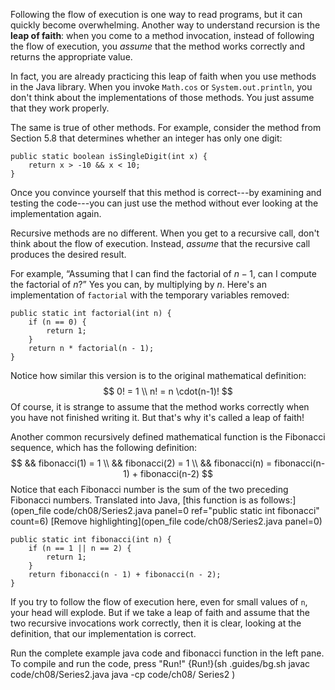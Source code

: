 Following the flow of execution is one way to read programs, but it can quickly become overwhelming. Another way to understand recursion is the **leap of faith**: when you come to a method invocation, instead of following the flow of execution, you *assume* that the method works correctly and returns the appropriate value.

In fact, you are already practicing this leap of faith when you use methods in the Java library. When you invoke `Math.cos` or `System.out.println`, you don't think about the implementations of those methods. You just assume that they work properly.

The same is true of other methods. For example, consider the method from Section 5.8 that determines whether an integer has only one digit:

```code
public static boolean isSingleDigit(int x) {
    return x > -10 && x < 10;
}
```

Once you convince yourself that this method is correct---by examining and testing the code---you can just use the method without ever looking at the implementation again.

Recursive methods are no different. When you get to a recursive call, don't think about the flow of execution. Instead, *assume* that the recursive call produces the desired result.

For example, “Assuming that I can find the factorial of $n-1$, can I compute the factorial of $n$?” Yes you can, by multiplying by $n$. Here's an implementation of `factorial` with the temporary variables removed:

```code
public static int factorial(int n) {
    if (n == 0) {
        return 1;
    }
    return n * factorial(n - 1);
}
```

Notice how similar this version is to the original mathematical definition:
$$
0! = 1 \\
n! = n \cdot(n-1)!
$$
Of course, it is strange to assume that the method works correctly when you have not finished writing it. But that's why it's called a leap of faith!




Another common recursively defined mathematical function is the Fibonacci sequence, which has the following definition:
$$
&& fibonacci(1) = 1 \\
&& fibonacci(2) = 1 \\
&& fibonacci(n) = fibonacci(n-1) + fibonacci(n-2)
$$
Notice that each Fibonacci number is the sum of the two preceding Fibonacci numbers. Translated into Java, [this function is as follows:](open_file code/ch08/Series2.java panel=0 ref="public static int fibonacci" count=6)
[Remove highlighting](open_file code/ch08/Series2.java panel=0)


```code
public static int fibonacci(int n) {
    if (n == 1 || n == 2) {
        return 1;
    }
    return fibonacci(n - 1) + fibonacci(n - 2);
}
```

If you try to follow the flow of execution here, even for small values of `n`, your head will explode. But if we take a leap of faith and assume that the two recursive invocations work correctly, then it is clear, looking at the definition, that our implementation is correct.

Run the complete example java code and fibonacci function in the left pane. To compile and run the code, press "Run!"
{Run!}(sh .guides/bg.sh javac code/ch08/Series2.java java -cp code/ch08/ Series2 )
